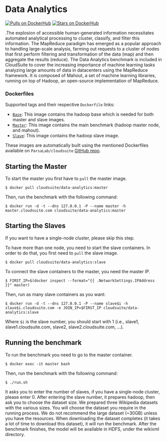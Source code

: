 # Data Analytics #

[![Pulls on DockerHub][dhpulls]][dhrepo]
[![Stars on DockerHub][dhstars]][dhrepo]

.The explosion of accessible human-generated information necessitates automated analytical processing to cluster, classify, and filter this information. The MapReduce paradigm has emerged as a popular approach to handling large-scale analysis, farming out requests to a cluster of nodes that first perform filtering and transformation of the data (map) and then aggregate the results (reduce). The Data Analytics benchmark is included in CloudSuite to cover the increasing importance of machine learning tasks analyzing large amounts of data in datacenters using the MapReduce framework. It is composed of Mahout, a set of machine learning libraries, running on top of Hadoop, an open-source implementation of MapReduce.


### Dockerfiles ###

Supported tags and their respective `Dockerfile` links:

 - [`Base`][basedocker]: This image contains the hadoop base which is needed for both master and slave images.
 - [`Master`][masterdocker]: This image contains the main benchmark (hadoop master node, and mahout).
 - [`Slave`][slavedocker]: This image contains the hadoop slave image.

These images are automatically built using the mentioned Dockerfiles available on `ParsaLab/cloudsuite` [GitHub repo][repo].

## Starting the Master ##
To start the master you first have to `pull` the master image.

    $ docker pull cloudsuite/data-analytics:master

Then, run the benchmark with the following command:

    $ docker run -d -t --dns 127.0.0.1 -P --name master -h master.cloudsuite.com cloudsuite/data-analytics:master


## Starting the Slaves ##
If you want to have a single-node cluster, please skip this step.

To have more than one node, you need to start the slave containers. In order to do that, you first need to `pull` the slave image.

    $ docker pull cloudsuite/data-analytics:slave

To connect the slave containers to the master, you need the master IP.

    $ FIRST_IP=$(docker inspect --format="{{ .NetworkSettings.IPAddress }}" master)

Then, run as many slave containers as you want:

    $ docker run -d -t --dns 127.0.0.1 -P --name slave$i -h slave$i.cloudsuite.com -e JOIN_IP=$FIRST_IP cloudsuite/data-analytics:slave

Where `$i` is the slave number, you should start with 1 (i.e., slave1, slave1.cloudsuite.com, slave2, slave2.cloudsuite.com, ...).


## Running the benchmark ##

To run the benchmark you need to go to the master container.

    $ docker exec -it master bash

Then, run the benchmark with the following command:

    $ ./run.sh

It asks you to enter the number of slaves, if you have a single-node cluster, please enter 0.
After entering the slave number, it prepares hadoop, then ask you to choose the dataset size.
We prepared three Wikipedia datasets with the various sizes. You will choose the dataset you require in the running process. We do not recommend the large dataset (~30GB) unless you have the resources.
When downloading the dataset completes (it takes a lot of time to download this dataset), it will run the benchmark. After the benchmark finishes, the model will be available in HDFS, under the wikixml directory.

[basedocker]: https://github.com/ParsaLab/cloudsuite/blob/master/benchmarks/data-analytics/base/Dockerfile "Base Dockerfile"
[masterdocker]: https://github.com/ParsaLab/cloudsuite/blob/master/benchmarks/data-analytics/master/Dockerfile "Master Dockerfile"
[slavedocker]: https://github.com/ParsaLab/cloudsuite/blob/master/benchmarks/data-analytics/slave/Dockerfile "Slave Dockerfile"

[repo]: https://github.com/ParsaLab/cloudsuite "GitHub Repo"
[dhrepo]: https://hub.docker.com/r/cloudsuite/data-analytics/ "DockerHub Page"
[dhpulls]: https://img.shields.io/docker/pulls/cloudsuite/data-analytics.svg "Go to DockerHub Page"
[dhstars]: https://img.shields.io/docker/stars/cloudsuite/data-analytics.svg "Go to DockerHub Page"
